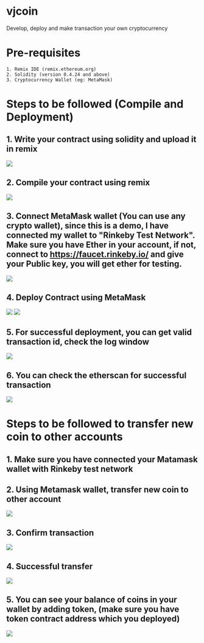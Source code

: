 # vjcoin
Develop, deploy and make transaction your own cryptocurrency

# Pre-requisites
    1. Remix IDE (remix.ethereum.org)
    2. Solidity (version 0.4.24 and above)
    3. Cryptocurrency Wallet (eg: MetaMask)

# Steps to be followed (Compile and Deployment)
   ## 1. Write your contract using solidity and upload it in remix 
![ ](/images/upload%20contract.png)
    
   ## 2. Compile your contract using remix
![ ](/images/compile%20contract.png)

   ##  3. Connect MetaMask wallet (You can use any crypto wallet), since this is a demo, I have connected my wallet to "Rinkeby Test Network". Make sure you have Ether in your account, if not, connect to https://faucet.rinkeby.io/ and give your Public key, you will get ether for testing.
![ ](/images/connect%20metamask.png)

   ## 4. Deploy Contract using MetaMask
![ ](/images/deploy%20contract.png)
![ ](/images/deploy%20contract%20using%20metamask.png)

   ## 5. For successful deployment, you can get valid transaction id, check the log window
![ ](/images/successful%20deployment.png)

   ## 6. You can check the etherscan for successful transaction
![ ](/images/check%20with%20etherscan.png)

# Steps to be followed to transfer new coin to other accounts
   ## 1. Make sure you have connected your Matamask wallet with Rinkeby test network
   ## 2. Using Metamask wallet, transfer new coin to other account
![ ](/images/transfer%20coin%20to%20coinbase.png)
   ## 3. Confirm transaction
![ ](/images/transfer%20coin%20confirm.png)
   ## 4. Successful transfer 
![ ](/images/successful%20transfer.png)
   ## 5. You can see your balance of coins in your wallet by adding token, (make sure you have token contract address which you deployed)
![ ](/images/Add%20new%20token%20to%20metamask.png)